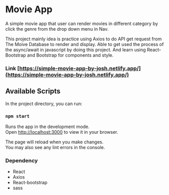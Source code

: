 # Movie App

A simple movie app that user can render movies in different category by click the genre from the drop down menu in Nav.

This project mainly idea is practice using Axios to do API get request from The Moive Database to render and display. Able to get used the process of the async/await in javascript by doing this project. And learn using React-Bootstrap and Bootstrap for components and style.

### Link [https://simple-movie-app-by-josh.netlify.app/](https://simple-movie-app-by-josh.netlify.app/)

## Available Scripts

In the project directory, you can run:

### `npm start`

Runs the app in the development mode.\
Open [http://localhost:3000](http://localhost:3000) to view it in your browser.

The page will reload when you make changes.\
You may also see any lint errors in the console.

### Dependency

- React
- Axios
- React-bootstrap
- sass
